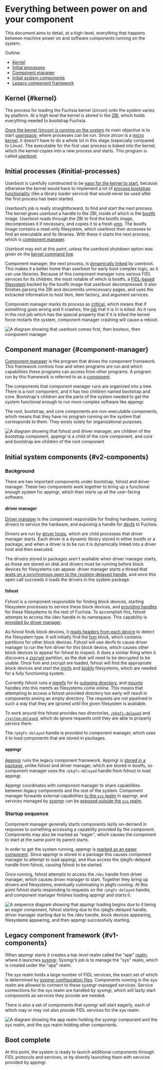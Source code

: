 # Everything between power on and your component

This document aims to detail, at a high-level, everything that happens between
machine power on and software components running on the system.

Outline:

- [Kernel](#kernel)
- [Initial processes](#initial-processes)
- [Component manager](#component-manager)
- [Initial system components](#v2-components)
- [Legacy component framework](#v1-components)

## Kernel {#kernel}

The process for loading the Fuchsia kernel (zircon) onto the system varies by
platform. At a high level the kernel is stored in the
[ZBI][glossary.zircon boot image], which holds
everything needed to bootstrap Fuchsia.

[Once the kernel (zircon) is running on the system][bootloader-and-kernel] its
main objective is to start [userspace][userspace], where processes can be run.
Since zircon is a [micro kernel][micro-kernel], it doesn't have to do a whole
lot in this stage (especially compared to Linux). The executable for the first
user process is baked into the kernel, which the kernel copies into a new
process and starts. This program is called [userboot][userboot].

## Initial processes {#initial-processes}

Userboot is carefully constructed to be [easy for the kernel to
start][userboot-loading], because otherwise the kernel would have to implement a
lot of [process bootstrap functionality][process-bootstrap] (like a library
loader service) that would never be used after the first process has been
started.

Userboot’s job is really straightforward, to find and start the next process.
The kernel gives userboot a handle to the ZBI, inside of which is the
[bootfs][glossary.bootfs] image. Userboot reads through the ZBI to find the bootfs image,
decompresses it if necessary, and copies it to a fresh
[vmo][glossary.virtual memory object]. The bootfs
image contains a read-only filesystem, which userboot then accesses to find an
executable and its libraries. With these it starts the next process, which is
[component manager][component-manager].

Userboot may exit at this point, unless the userboot.shutdown option was given
on the [kernel command line][kernel-command-line].

Component manager, the next process, is [dynamically linked][dynamic-linking] by userboot. This
makes it a better home than userboot for early boot complex logic, as it can use
libraries. Because of this component manager runs various FIDL services for its children,
the most notable of which is bootfs, a [FIDL-based filesystem][fuchsia-io]
backed by the bootfs image that userboot decompressed. It also finishes parsing the ZBI and
decommits unnecessary pages, and uses the extracted information to host item, item factory, and
argument services.

Component manager marks its process as [critical][critical-processes], which means that if
something goes wrong and it crashes, the [job][job] that it is in is killed. As it runs in
the root job which has the special property that if it is killed the kernel force restarts the
system, component manager crashing will cause a reboot.

![A diagram showing that userboot comes first, then bootsvc, then component
manager](images/userboot-bootsvc-cm.png)

## Component manager {#component-manager}

[Component manager][component-manager] is the program that drives the
component framework. This framework controls how and when programs are run and
which capabilities these programs can access from other programs. A program run
by this framework is referred to as a [component][glossary.component].

The components that component manager runs are organized into a tree. There is a
root component, and it has two children named bootstrap and core. Bootstrap's
children are the parts of the system needed to get the system functional enough
to run more complex software like appmgr.

The root, bootstrap, and core components are non-executable components, which
means that they have no program running on the system that corresponds to them.
They exists solely for organizational purposes.

![A diagram showing that fshost and driver manager, are children of the
bootstrap component, appmgr is a child of the core component, and core and
bootstrap are children of the root component](images/v2-topology.png)

## Initial system components {#v2-components}

### Background

There are two important components under bootstrap, fshost and driver manager.
These two components work together to bring up a functional enough system for
appmgr, which then starts up all the user-facing software.

#### driver manager

[Driver manager][glossary.driver manager] is the component responsible for finding
hardware, running drivers to service the hardware, and exposing a handle for
[devfs][devfs] to Fuchsia.

Drivers are run by [driver hosts][glossary.driver host], which are child processes that
driver manager starts. Each driver is a dynamic library stored in either bootfs
or a package, and when a driver is to be run it is dynamically linked into a
driver host and then executed.

The drivers stored in packages aren't available when driver manager starts, as
those are stored on disk and drivers must be running before block devices for
filesystems can appear. driver manager starts a thread that
[waits on a synchronous open to the /system-delayed handle][wait-for-system],
and once this open call succeeds it loads the drivers in the system package.

#### fshost

Fshost is a component responsible for finding block devices, starting
filesystem processes to service these block devices, and
[providing handles][fshost-exposes] for these filesystems to the rest of
Fuchsia. To accomplish this, fshost attempts to access the /dev handle in its
namespace. This capability is
[provided by driver manager][driver-manager-exposes].

As fshost finds block devices, it
[reads headers from each device][fshost-magic-headers] to detect the filesystem
type. It will initially find the [fvm][glossary.fvm] block, which contains
partitions for other block devices. Fshost will use devfs to cause driver manager
to run the fvm driver for this block device, which causes other block devices to
appear for fshost to inspect. It does a similar thing when it discovers a
[zxcrypt][zxcrypt] partition, as the disk will need to be decrypted to be
usable. Once fvm and zxcrypt are loaded, fshost will find the appropriate block
devices and start the [minfs][minfs] and [blobfs][blobfs] filesystems, which are
needed for a fully functioning system.

Currently fshost runs a [memfs][memfs] for its [outgoing directory][glossary.outgoing-directory],
and [mounts][fs-mount] handles into this memfs as filesystems come online. This
means that attempting to access a fshost-provided directory too early will
result in components seeing an empty directory. The requests are not pipelined
in such a way that they are ignored until the given filesystem is available.

To work around this fshost provides two directories,
[`/pkgfs-delayed`][pkgfs-delayed] and [`/system-delayed`][system-delayed], which
do ignore requests until they are able to properly service them.

The `/pkgfs-delayed` handle is provided to component manager, which uses it to
load components that are stored in packages.

#### appmgr

[Appmgr][glossary.appmgr] runs the legacy component framework.
Appmgr is [stored in a package][appmgr-pkg], unlike fshost and driver manager,
which are stored in bootfs, so component manager uses the `/pkgfs-delayed`
handle from fshost to load appmgr.

Appmgr coordinates with component manager to share capabilities between legacy
components and the rest of the system. Component manager forwards external
capabilities [to the `sys` realm][appmgr-uses] in appmgr, and services managed by
[sysmgr][sysmgr] can be [exposed outside the `sys` realm][appmgr-exposes].

### Startup sequence

Component manager generally starts components lazily on-demand in response to
something accessing a capability provided by the component. Components may also
be marked as "eager", which causes the component to start at the same point its
parent starts.

In order to get the system running, appmgr is [marked as an eager
component][appmgr-is-eager]. Since appmgr is stored in a package this causes
component manager to attempt to load appmgr, and thus access the /pkgfs-delayed
handle from fshost, causing fshost to be started.

Once running, fshost attempts to access the `/dev` handle from driver manager,
which causes driver manager to start. Together they bring up drivers and
filesystems, eventually culminating in pkgfs running. At this point fshost
starts responding to requests on the `/pkgfs-delayed` handle, and component
manager finishes loading appmgr and starts it.

![A sequence diagram showing that appmgr loading begins due to it being an eager
component, fshost starting due to the /pkgfs-delayed handle, driver manager
starting due to the /dev handle, block devices appearing, filesystems appearing,
and then appmgr successfully starting.](images/boot-sequence-diagram.png)

## Legacy component framework {#v1-components}

When appmgr starts it creates a top-level realm called the "app"
[realm][glossary.realm], where it launches [sysmgr][sysmgr].
Sysmgr’s job is to manage the "sys" realm, which is created under the "app"
realm.

The sys realm holds a large number of FIDL services, the exact set of which is
determined by [sysmgr configuration files][sysmgr-config]. Components running in
the sys realm are allowed to connect to these sysmgr-managed services. Service
connections for the sys realm are handled by sysmgr, which will lazily start
components as services they provide are needed.

There is also a set of components that sysmgr will start eagerly, each of which
may or may not also provide FIDL services for the sys realm.

![A diagram showing the app realm holding the sysmgr component and the sys
realm, and the sys realm holding other
components.](images/appmgr-realm-layout.png)

## Boot complete

At this point, the system is ready to launch additional components through FIDL
protocols and services, or by directly launching them with services provided by
appmgr.

[glossary.bootfs]: /docs/glossary#README.md#bootfs
[glossary.virtual memory object]: /docs/glossary#README.md#virtual-memory-object
[glossary.zircon boot image]: /docs/glossary#README.md#zircon-boot-image
[glossary.bootsvc]: /docs/glossary#README.md#bootsvc
[glossary.component]: /docs/glossary#README.md#component
[glossary.driver manager]: /docs/glossary#README.md#driver-manager
[glossary.driver host]: /docs/glossary#README.md#driver-host
[glossary.fvm]: /docs/glossary#README.md#fuchsia-volume-manager
[glossary.appmgr]: /docs/glossary#README.md#appmgr
[glossary.realm]: /docs/glossary#README.md#realm
[glossary.outgoing-directory]: /docs/glossary/README.md#outgoing-directory
[appmgr-exposes]: https://fuchsia.googlesource.com/fuchsia/+/7cf46e0c7a8e5e4c78dba846f867ab96bcce5c5b/src/sys/appmgr/meta/appmgr.cml#168
[appmgr-is-eager]: https://fuchsia.googlesource.com/fuchsia/+/5a6fe7db58d2869ccfbb22caf53343d40e57c6ba/src/sys/root/meta/root.cml#14
[appmgr-pkg]: https://fuchsia.googlesource.com/fuchsia/+/5a6fe7db58d2869ccfbb22caf53343d40e57c6ba/src/sys/appmgr/BUILD.gn#159
[appmgr-uses]: https://fuchsia.googlesource.com/fuchsia/+/7cf46e0c7a8e5e4c78dba846f867ab96bcce5c5b/src/sys/appmgr/meta/appmgr.cml#40
[blobfs]: /docs/concepts/filesystems/blobfs.md
[bootloader-and-kernel]: /docs/concepts/process/userboot.md#boot_loader_and_kernel_startup
[component-manager]: /docs/concepts/components/v2/introduction.md#component-manager
[critical-processes]: /docs/reference/syscalls/job_set_critical.md
[devfs]: /docs/concepts/drivers/device_driver_model/device-model.md
[driver-manager-exposes]: https://fuchsia.googlesource.com/fuchsia/+/5a6fe7db58d2869ccfbb22caf53343d40e57c6ba/src/sys/root/meta/driver_manager.cml#91
[dynamic-linking]: https://en.wikipedia.org/wiki/Dynamic_linker
[fs-mount]: /docs/concepts/filesystems/filesystems.md#mounting
[fshost-exposes]: https://fuchsia.googlesource.com/fuchsia/+/5a6fe7db58d2869ccfbb22caf53343d40e57c6ba/src/sys/root/meta/fshost.cml#17
[fshost-magic-headers]: https://fuchsia.googlesource.com/fuchsia/+/514f9474502cf6cafcd1d5edadfc7164566d4453/zircon/system/ulib/fs-management/mount.cc#155
[fuchsia-io]: https://fuchsia.dev/reference/fidl/fuchsia.io
[job]: /docs/reference/kernel_objects/job.md
[kernel-command-line]: /docs/reference/kernel/kernel_cmdline.md
[memfs]: /docs/concepts/filesystems/filesystems.md#memfs_an_in-memory_filesystem
[micro-kernel]: https://en.wikipedia.org/wiki/Microkernel
[minfs]: /docs/concepts/filesystems/minfs.md
[pkgfs-delayed]: https://fuchsia.googlesource.com/fuchsia/+/5a6fe7db58d2869ccfbb22caf53343d40e57c6ba/src/sys/root/meta/fshost.cml#18
[process-bootstrap]: /docs/concepts/process/program_loading.md
[sysmgr-config]: https://fuchsia.googlesource.com/fuchsia/+/5a6fe7db58d2869ccfbb22caf53343d40e57c6ba/src/sys/sysmgr/sysmgr-configuration.md
[sysmgr]: https://fuchsia.googlesource.com/fuchsia/+/7cf46e0c7a8e5e4c78dba846f867ab96bcce5c5b/src/sys/sysmgr/README.md
[system-delayed]: https://fuchsia.googlesource.com/fuchsia/+/5a6fe7db58d2869ccfbb22caf53343d40e57c6ba/src/sys/root/meta/fshost.cml#19
[userboot-loading]: /docs/concepts/process/userboot.md#kernel_loads_userboot
[userboot]: /docs/concepts/process/userboot.md
[userspace]: https://en.wikipedia.org/wiki/User_space
[wait-for-system]: https://fuchsia.googlesource.com/fuchsia/+/5a6fe7db58d2869ccfbb22caf53343d40e57c6ba/src/devices/driver_manager/system-instance.cc#726
[zxcrypt]: /docs/concepts/filesystems/zxcrypt.md
